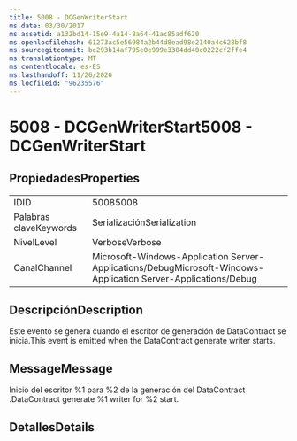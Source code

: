```yaml
---
title: 5008 - DCGenWriterStart
ms.date: 03/30/2017
ms.assetid: a132bd14-15e9-4a14-8a64-41ac85adf620
ms.openlocfilehash: 61273ac5e56984a2b44d8ead98e2140a4c628bf8
ms.sourcegitcommit: bc293b14af795e0e999e3304dd40c0222cf2ffe4
ms.translationtype: MT
ms.contentlocale: es-ES
ms.lasthandoff: 11/26/2020
ms.locfileid: "96235576"
---
```

# <a name="5008---dcgenwriterstart"></a><span data-ttu-id="73191-102">5008 - DCGenWriterStart</span><span class="sxs-lookup"><span data-stu-id="73191-102">5008 - DCGenWriterStart</span></span>

## <a name="properties"></a><span data-ttu-id="73191-103">Propiedades</span><span class="sxs-lookup"><span data-stu-id="73191-103">Properties</span></span>  
  
|||  
|-|-|  
|<span data-ttu-id="73191-104">ID</span><span class="sxs-lookup"><span data-stu-id="73191-104">ID</span></span>|<span data-ttu-id="73191-105">5008</span><span class="sxs-lookup"><span data-stu-id="73191-105">5008</span></span>|  
|<span data-ttu-id="73191-106">Palabras clave</span><span class="sxs-lookup"><span data-stu-id="73191-106">Keywords</span></span>|<span data-ttu-id="73191-107">Serialización</span><span class="sxs-lookup"><span data-stu-id="73191-107">Serialization</span></span>|  
|<span data-ttu-id="73191-108">Nivel</span><span class="sxs-lookup"><span data-stu-id="73191-108">Level</span></span>|<span data-ttu-id="73191-109">Verbose</span><span class="sxs-lookup"><span data-stu-id="73191-109">Verbose</span></span>|  
|<span data-ttu-id="73191-110">Canal</span><span class="sxs-lookup"><span data-stu-id="73191-110">Channel</span></span>|<span data-ttu-id="73191-111">Microsoft-Windows-Application Server-Applications/Debug</span><span class="sxs-lookup"><span data-stu-id="73191-111">Microsoft-Windows-Application Server-Applications/Debug</span></span>|  
  
## <a name="description"></a><span data-ttu-id="73191-112">Descripción</span><span class="sxs-lookup"><span data-stu-id="73191-112">Description</span></span>  

 <span data-ttu-id="73191-113">Este evento se genera cuando el escritor de generación de DataContract se inicia.</span><span class="sxs-lookup"><span data-stu-id="73191-113">This event is emitted when the DataContract generate writer starts.</span></span>  
  
## <a name="message"></a><span data-ttu-id="73191-114">Message</span><span class="sxs-lookup"><span data-stu-id="73191-114">Message</span></span>  

 <span data-ttu-id="73191-115">Inicio del escritor %1 para %2 de la generación del DataContract .</span><span class="sxs-lookup"><span data-stu-id="73191-115">DataContract generate %1 writer for %2 start.</span></span>  
  
## <a name="details"></a><span data-ttu-id="73191-116">Detalles</span><span class="sxs-lookup"><span data-stu-id="73191-116">Details</span></span>
